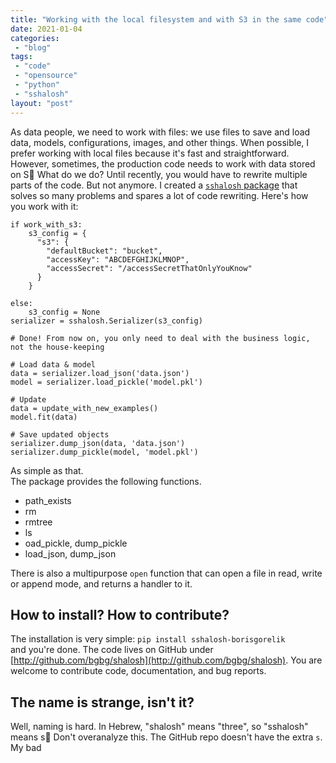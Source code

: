 ```yaml
---
title: "Working with the local filesystem and with S3 in the same code"
date: 2021-01-04
categories: 
 - "blog"
tags: 
 - "code"
 - "opensource"
 - "python"
 - "sshalosh"
layout: "post"
---
```


As data people, we need to work with files: we use files to save and load data, models, configurations, images, and other things. When possible, I prefer working with local files because it's fast and straightforward. However, sometimes, the production code needs to work with data stored on S What do we do? Until recently, you would have to rewrite multiple parts of the code. But not anymore. I created a [`sshalosh` package](https://pypi.org/project/sshalosh-borisgorelik/) that solves so many problems and spares a lot of code rewriting. Here's how you work with it:

    if work_with_s3:
        s3_config = {
          "s3": {
            "defaultBucket": "bucket",
            "accessKey": "ABCDEFGHIJKLMNOP",
            "accessSecret": "/accessSecretThatOnlyYouKnow"
          }
        }
        
    else:
        s3_config = None
    serializer = sshalosh.Serializer(s3_config)
    
    # Done! From now on, you only need to deal with the business logic, not the house-keeping
    
    # Load data & model
    data = serializer.load_json('data.json')
    model = serializer.load_pickle('model.pkl')
    
    # Update
    data = update_with_new_examples()
    model.fit(data)
    
    # Save updated objects
    serializer.dump_json(data, 'data.json')
    serializer.dump_pickle(model, 'model.pkl')


As simple as that.<br>The package provides the following functions.

- path_exists
- rm
- rmtree
- ls
- oad_pickle, dump_pickle
- load_json, dump_json


There is also a multipurpose `open` function that can open a file in read, write or append mode, and returns a handler to it.

## How to install? How to contribute?

The installation is very simple: `pip install sshalosh-borisgorelik`<br>and you're done. The code lives on GitHub under [http://github.com/bgbg/shalosh](http://github.com/bgbg/shalosh). You are welcome to contribute code, documentation, and bug reports.

## The name is strange, isn't it?

Well, naming is hard. In Hebrew, "shalosh" means "three", so "sshalosh" means s Don't overanalyze this. The GitHub repo doesn't have the extra `s`. My bad
